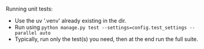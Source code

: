 Running unit tests:

- Use the uv '.venv' already existing in the dir.
- Run using `python manage.py test --settings=config.test_settings --parallel auto`
- Typically, run only the test(s) you need, then at the end run the full suite.

